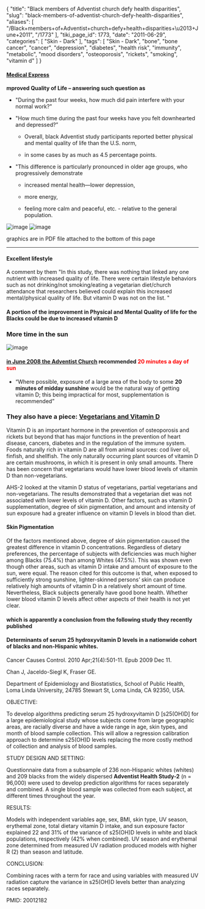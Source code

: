 {
    "title": "Black members of Adventist church defy health disparities",
    "slug": "black-members-of-adventist-church-defy-health-disparities",
    "aliases": [
        "/Black+members+of+Adventist+church+defy+health+disparities+\u2013+June+2011",
        "/1773"
    ],
    "tiki_page_id": 1773,
    "date": "2011-06-29",
    "categories": [
        "Skin - Dark"
    ],
    "tags": [
        "Skin - Dark",
        "bone",
        "bone cancer",
        "cancer",
        "depression",
        "diabetes",
        "health risk",
        "immunity",
        "metabolic",
        "mood disorders",
        "osteoporosis",
        "rickets",
        "smoking",
        "vitamin d"
    ]
}


#### [Medical Express](http://medicalxpress.com/news/2011-06-black-members-adventist-church-defy.html)

 **mproved Quality of Life – answering such question as** 

* "During the past four weeks, how much did pain interfere with your normal work?"

* "How much time during the past four weeks have you felt downhearted and depressed?”

   * Overall, black Adventist study participants reported better physical and mental quality of life than the U.S. norm, 

   * in some cases by as much as 4.5 percentage points.

* "This difference is particularly pronounced in older age groups, who progressively demonstrate

   * increased mental health—lower depression, 

   * more energy, 

   * feeling more calm and peaceful, etc. - relative to the general population.

<img src="https://d1bk1kqxc0sym.cloudfront.net/attachments/png/7th-day-mental-quality-of-life.png" alt="image" style="max-width: 800px;">

<img src="https://d1bk1kqxc0sym.cloudfront.net/attachments/png/7th-day-physical-quality-of-life.png" alt="image" style="max-width: 800px;">

graphics are in PDF file attached to the bottom of this page

---

#### Excellent lifestyle

A comment by them "In this study, there was nothing that linked any one nutrient with increased quality of life. There were certain lifestyle behaviors such as not drinking/not smoking/eating a vegetarian diet/church attendance that researchers believed could explain this increased mental/physical quality of life. But vitamin D was not on the list. "

#### A portion of the improvement in Physical and Mental Quality of life for the Blacks could be due to increased vitamin D

### More time in the sun

<img src="https://d1bk1kqxc0sym.cloudfront.net/attachments/png/7th-day-lifestyle.png" alt="image">

#### [in June 2008 the Adventist Church](http://www.adventistreview.org/issue.php?issue=2008-1518&page=16) recommended <span style="color:#F00;">20 minutes a day of sun</span>

* “Where possible, exposure of a large area of the body to some  **20 minutes of midday sunshine**  would be the natural way of getting vitamin D; this being impractical for most, supplementation is recommended”

### They also have a piece: [Vegetarians and Vitamin D](http://www.llu.edu/public-health/health/vitamind.page)

Vitamin D is an important hormone in the prevention of osteoporosis and rickets but beyond that has major functions in the prevention of heart disease, cancers, diabetes and in the regulation of the immune system. Foods naturally rich in vitamin D are all from animal sources: cod liver oil, finfish, and shellfish. The only naturally occurring plant sources of vitamin D are certain mushrooms, in which it is present in only small amounts. There has been concern that vegetarians would have lower blood levels of vitamin D than non-vegetarians.

AHS-2 looked at the vitamin D status of vegetarians, partial vegetarians and non-vegetarians. The results demonstrated that a vegetarian diet was not associated with lower levels of vitamin D. Other factors, such as vitamin D supplementation, degree of skin pigmentation, and amount and intensity of sun exposure had a greater influence on vitamin D levels in blood than diet.

#### Skin Pigmentation

Of the factors mentioned above, degree of skin pigmentation caused the greatest difference in vitamin D concentrations. Regardless of dietary preferences, the percentage of subjects with deficiencies was much higher among Blacks (75.4%) than among Whites (47.5%). This was shown even though other areas, such as vitamin D intake and amount of exposure to the sun, were equal. The reason cited for this outcome is that, when exposed to sufficiently strong sunshine, lighter-skinned persons’ skin can produce relatively high amounts of vitamin D in a relatively short amount of time. Nevertheless, Black subjects generally have good bone health. Whether lower blood vitamin D levels affect other aspects of their health is not yet clear.

#### which is apparently a conclusion from the following study they recently published

#### Determinants of serum 25 hydroxyvitamin D levels in a nationwide cohort of blacks and non-Hispanic whites.

Cancer Causes Control. 2010 Apr;21(4):501-11. Epub 2009 Dec 11.

Chan J, Jaceldo-Siegl K, Fraser GE.

Department of Epidemiology and Biostatistics, School of Public Health, Loma Linda University, 24785 Stewart St, Loma Linda, CA 92350, USA.

OBJECTIVE:

To develop algorithms predicting serum 25 hydroxyvitamin D <span>[s25(OH)D]</span> for a large epidemiological study whose subjects come from large geographic areas, are racially diverse and have a wide range in age, skin types, and month of blood sample collection. This will allow a regression calibration approach to determine s25(OH)D levels replacing the more costly method of collection and analysis of blood samples.

STUDY DESIGN AND SETTING:

Questionnaire data from a subsample of 236 non-Hispanic whites (whites) and 209 blacks from the widely dispersed  **Adventist Health Study-2** (n = 96,000) were used to develop prediction algorithms for races separately and combined. A single blood sample was collected from each subject, at different times throughout the year.

RESULTS:

Models with independent variables age, sex, BMI, skin type, UV season, erythemal zone, total dietary vitamin D intake, and sun exposure factor explained 22 and 31% of the variance of s25(OH)D levels in white and black populations, respectively (42% when combined). UV season and erythemal zone determined from measured UV radiation produced models with higher R (2) than season and latitude.

CONCLUSION:

Combining races with a term for race and using variables with measured UV radiation capture the variance in s25(OH)D levels better than analyzing races separately.

PMID:     20012182
